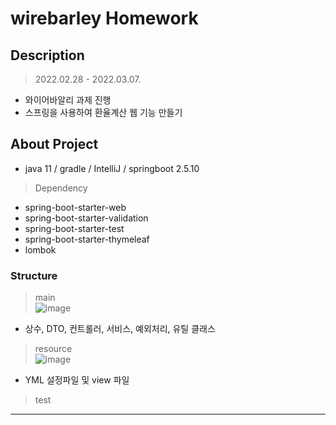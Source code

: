 # wirebarley Homework

## Description

> 2022.02.28 - 2022.03.07.

* 와이어바알리 과제 진행
* 스프링을 사용하여 환율계산 웹 기능 만들기
  <br>
  
## About Project

* java 11 / gradle / IntelliJ / springboot 2.5.10

> Dependency
* spring-boot-starter-web
* spring-boot-starter-validation
* spring-boot-starter-test
* spring-boot-starter-thymeleaf
* lombok

### Structure
> main <br>
![image](https://user-images.githubusercontent.com/77544214/156867625-d4058a5a-b96c-439b-9515-53a4c7a4092c.png)
* 상수, DTO, 컨트롤러, 서비스, 예외처리, 유틸 클래스

> resource <br>
![image](https://user-images.githubusercontent.com/77544214/156867704-39c3dbd5-6f07-44a3-a9b6-7239faa7d9a0.png)
* YML 설정파일 및 view 파일

> test
***

